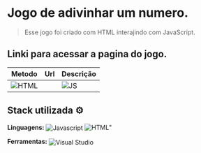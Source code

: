# Jogo de adivinhar um numero.

> Esse jogo foi criado com HTML interajindo com JavaScript. 

## Linki para acessar a pagina do jogo.

|Metodo|Url|Descrição|
|:---:|:---|:---|
|![HTML](https://img.shields.io/badge/POST-00b200)||![JS](https://img.shields.io/badge/GET-2034c7)|`/users`|Escoha um numero, e clique em chutar.!|


## Stack utilizada ⚙

**Linguagens:**
<img align="center" alt="Javascript" src="https://img.shields.io/badge/-Javascript-black?style=for-the-badge&logo=javascript&message=TypeScript&color=F0DB4F&logoColor=black">
<img aling="center" alt="HTML" src="C:\Users\Hycaro Phillype\Downloads\html.png-black?style=for-the-badge&logo=javascript&message=TypeScript&color=F0DB4F&logoColor=black">"

**Ferramentas:**
<img align="center" src="https://img.shields.io/badge/Visual_Studio_Code-0078D4?style=for-the-badge&logo=visual%20studio%20code&logoColor=white" alt="Visual Studio">

